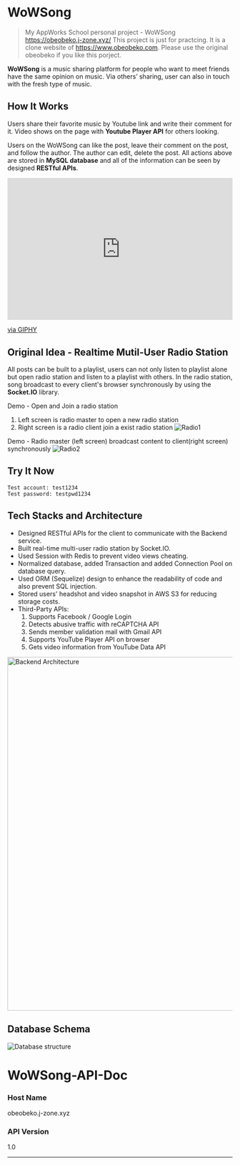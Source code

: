# WoWSong
>My AppWorks School personal project - WoWSong https://obeobeko.j-zone.xyz/ 
>This project is just for practcing. It is a clone website of https://www.obeobeko.com. Please use the original obeobeko if you like this porject. 

**WoWSong** is a music sharing platform for people who want to meet friends have the same opinion on music. Via others’ sharing, user can also in touch with the fresh type of music. 

## How It Works
Users share their favorite music by Youtube link and write their comment for it. Video shows on the page with **Youtube Player API** for others looking. 

Users on the WoWSong can like the post, leave their comment on the post, and follow the author. The author can edit, delete the post. All actions above are stored in **MySQL database** and all of the information can be seen by designed **RESTful APIs**.
<div style="width:100%;height:0;padding-bottom:63%;position:relative;"><iframe src="https://giphy.com/embed/c6WrK4jrngzo0PW9x2" width="100%" height="100%" style="position:absolute" frameBorder="0" class="giphy-embed" allowFullScreen></iframe></div><p><a href="https://giphy.com/gifs/c6WrK4jrngzo0PW9x2">via GIPHY</a></p>


## Original Idea - Realtime Mutil-User Radio Station
All posts can be built to a playlist, users can not only listen to playlist alone but open radio station and listen to a playlist with others. In the radio station, song broadcast to every client's browser synchronously by using the **Socket.IO** library.

Demo - Open and Join a radio station
1. Left screen is radio master to open a new radio station
2. Right screen is a radio client join a exist radio station
![Radio1](https://user-images.githubusercontent.com/29995663/58114212-dc1e7e00-7c29-11e9-8c41-9849d50d0d72.gif)

Demo - Radio master (left screen) broadcast content to client(right screen) synchronously
![Radio2](https://user-images.githubusercontent.com/29995663/58114253-fc4e3d00-7c29-11e9-8755-f8a5670e5054.gif)


## Try It Now
    Test account: test1234
    Test password: testpwd1234

## Tech Stacks and Architecture
* Designed RESTful APIs for the client to communicate with the Backend service.
* Built real-time multi-user radio station by Socket.IO.
* Used Session with Redis to prevent video views cheating.
* Normalized database, added Transaction and added Connection Pool on database query.
* Used ORM (Sequelize) design to enhance the readability of code and also prevent SQL injection.
* Stored users' headshot and video snapshot in AWS S3  for reducing storage costs.
* Third-Party APIs:
    1. Supports Facebook / Google Login
    2. Detects abusive traffic with reCAPTCHA API
    3. Sends member validation mail with Gmail API
    4. Supports YouTube Player API on browser
    5. Gets video information from YouTube Data API
<img width="792" alt="Backend Architecture" src="https://user-images.githubusercontent.com/29995663/58113722-c2306b80-7c28-11e9-9eeb-94cb31b4b78a.png">

## Database Schema
![Database structure](https://user-images.githubusercontent.com/29995663/58114694-e4c38400-7c2a-11e9-9b63-c35f2870a8ae.png)

# WoWSong-API-Doc

### Host Name

obeobeko.j-zone.xyz

### API Version

1.0

----